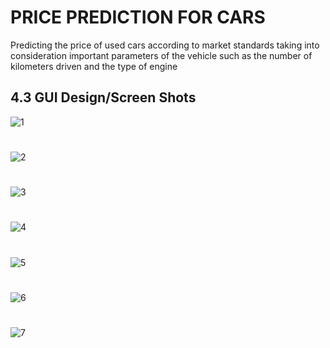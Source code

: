 
# PRICE PREDICTION FOR CARS

Predicting the price of used cars according to market standards taking into consideration important parameters of the vehicle such as the number of kilometers driven and the type of engine


## 4.3	GUI Design/Screen Shots

![1](https://user-images.githubusercontent.com/59995823/158415561-d3466a70-b3c0-4140-8e7e-241208a151bb.png)
#
![2](https://user-images.githubusercontent.com/59995823/158417741-839d837d-3a65-4efb-8324-5c8b24f75a25.png)
#
![3](https://user-images.githubusercontent.com/59995823/158417857-843e6990-bbc0-4fe4-9d3f-b206f3bd719d.png)
#
![4](https://user-images.githubusercontent.com/59995823/158417865-581082ee-baf5-43fe-b9a8-3c0db88eeb51.png)
#
![5](https://user-images.githubusercontent.com/59995823/158417875-f7e8d5c3-1278-43e3-9d23-e8ea2a76f2b7.png)
#
![6](https://user-images.githubusercontent.com/59995823/158417879-f5cdd541-7159-475d-be23-1f4d7e361076.png)
#
![7](https://user-images.githubusercontent.com/59995823/158417886-3e3f0162-ac60-4468-887b-3c98f7629112.png)


